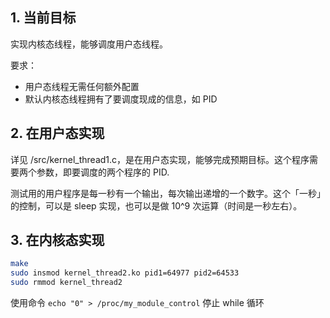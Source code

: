 ## 1. 当前目标

实现内核态线程，能够调度用户态线程。

要求：

+ 用户态线程无需任何额外配置
+ 默认内核态线程拥有了要调度现成的信息，如 PID

## 2. 在用户态实现

详见 /src/kernel_thread1.c，是在用户态实现，能够完成预期目标。这个程序需要两个参数，即要调度的两个程序的 PID.

测试用的用户程序是每一秒有一个输出，每次输出递增的一个数字。这个「一秒」的控制，可以是 sleep 实现，也可以是做 10^9 次运算（时间是一秒左右）。

## 3. 在内核态实现

```bash
make
sudo insmod kernel_thread2.ko pid1=64977 pid2=64533
sudo rmmod kernel_thread2
```

使用命令 `echo "0" > /proc/my_module_control` 停止 while 循环
